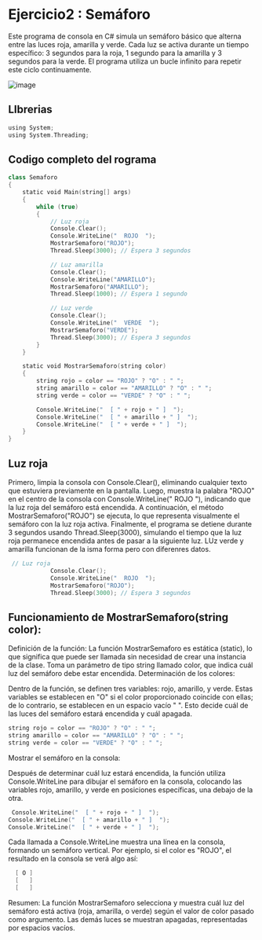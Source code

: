 # Ejercicio2 : Semáforo 

Este programa de consola en C# simula un semáforo básico que alterna entre las luces roja, amarilla y verde. Cada luz se activa durante un tiempo específico: 3 segundos para la roja, 1 segundo para la amarilla y 3 segundos para la verde. El programa utiliza un bucle infinito para repetir este ciclo continuamente.


![image](https://github.com/user-attachments/assets/b4538d71-f405-4afb-a4fa-c4ebedcd1dc4)

## LIbrerias 
```kotlin 
using System;
using System.Threading;
```

## Codigo completo del rograma  
```kotlin 
class Semaforo
{
    static void Main(string[] args)
    {
        while (true)
        {
            // Luz roja
            Console.Clear();
            Console.WriteLine("  ROJO  ");
            MostrarSemaforo("ROJO");
            Thread.Sleep(3000); // Espera 3 segundos

            // Luz amarilla
            Console.Clear();
            Console.WriteLine("AMARILLO");
            MostrarSemaforo("AMARILLO");
            Thread.Sleep(1000); // Espera 1 segundo

            // Luz verde
            Console.Clear();
            Console.WriteLine("  VERDE  ");
            MostrarSemaforo("VERDE");
            Thread.Sleep(3000); // Espera 3 segundos
        }
    }

    static void MostrarSemaforo(string color)
    {
        string rojo = color == "ROJO" ? "O" : " ";
        string amarillo = color == "AMARILLO" ? "O" : " ";
        string verde = color == "VERDE" ? "O" : " ";

        Console.WriteLine("  [ " + rojo + " ]  ");
        Console.WriteLine("  [ " + amarillo + " ]  ");
        Console.WriteLine("  [ " + verde + " ]  ");
    }
}
```
## Luz roja 
Primero, limpia la consola con Console.Clear(), eliminando cualquier texto que estuviera previamente en la pantalla. Luego, muestra la palabra "ROJO" en el centro de la consola con Console.WriteLine(" ROJO "), indicando que la luz roja del semáforo está encendida. A continuación, el método MostrarSemaforo("ROJO") se ejecuta, lo que representa visualmente el semáforo con la luz roja activa. Finalmente, el programa se detiene durante 3 segundos usando Thread.Sleep(3000), simulando el tiempo que la luz roja permanece encendida antes de pasar a la siguiente luz. LUz verde y amarilla funcionan de la isma forma pero con diferenres datos. 

```kotlin 
 // Luz roja
            Console.Clear();
            Console.WriteLine("  ROJO  ");
            MostrarSemaforo("ROJO");
            Thread.Sleep(3000); // Espera 3 segundos
```
## Funcionamiento de MostrarSemaforo(string color):

Definición de la función:
La función MostrarSemaforo es estática (static), lo que significa que puede ser llamada sin necesidad de crear una instancia de la clase. Toma un parámetro de tipo string llamado color, que indica cuál luz del semáforo debe estar encendida.
Determinación de los colores:

Dentro de la función, se definen tres variables: rojo, amarillo, y verde. Estas variables se establecen en "O" si el color proporcionado coincide con ellas; de lo contrario, se establecen en un espacio vacío " ". Esto decide cuál de las luces del semáforo estará encendida y cuál apagada.
```kotlin 
string rojo = color == "ROJO" ? "O" : " ";
string amarillo = color == "AMARILLO" ? "O" : " ";
string verde = color == "VERDE" ? "O" : " ";
```

Mostrar el semáforo en la consola:

Después de determinar cuál luz estará encendida, la función utiliza Console.WriteLine para dibujar el semáforo en la consola, colocando las variables rojo, amarillo, y verde en posiciones específicas, una debajo de la otra.
```kotlin 
 Console.WriteLine("  [ " + rojo + " ]  ");
Console.WriteLine("  [ " + amarillo + " ]  ");
Console.WriteLine("  [ " + verde + " ]  ");
```
Cada llamada a Console.WriteLine muestra una línea en la consola, formando un semáforo vertical. Por ejemplo, si el color es "ROJO", el resultado en la consola se verá algo así:
```kotlin 
  [ O ]  
  [   ]  
  [   ] 
```
Resumen:
La función MostrarSemaforo selecciona y muestra cuál luz del semáforo está activa (roja, amarilla, o verde) según el valor de color pasado como argumento. Las demás luces se muestran apagadas, representadas por espacios vacíos.
